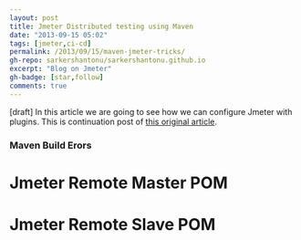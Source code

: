 ```yaml
---
layout: post
title: Jmeter Distributed testing using Maven
date: "2013-09-15 05:02"
tags: [jmeter,ci-cd]
permalink: /2013/09/15/maven-jmeter-tricks/
gh-repo: sarkershantonu/sarkershantonu.github.io
excerpt: "Blog on Jmeter"
gh-badge: [star,follow]
comments: true
---
```

[draft]
In this article we are going to see how we can configure Jmeter with plugins. This is continuation post of [this original article](https://sarkershantonu.github.io/2020/08/28/maven-jmeter/).


### Maven Build Erors 


# Jmeter Remote Master POM 

# Jmeter Remote Slave POM